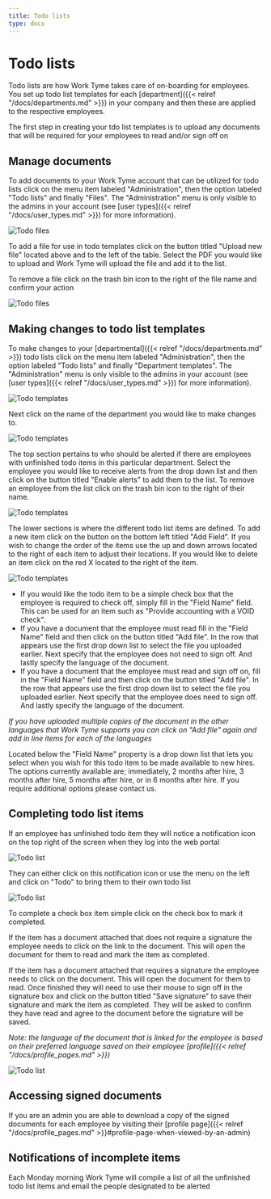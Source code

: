 ```yaml
---
title: Todo lists
type: docs
---
```


# Todo lists

Todo lists are how Work Tyme takes care of on-boarding for employees. You set up todo list templates for each [department]({{< relref "/docs/departments.md" >}}) in your company and then these are applied to the respective employees.

The first step in creating your tdo list templates is to upload any documents that will be required for your employees to read and/or sign off on

## Manage documents

To add documents to your Work Tyme account that can be utilized for todo lists click on the menu item labeled "Administration", then the option labeled "Todo lists" and finally "Files". The "Administration" menu is only visible to the admins in your account (see [user types]({{< relref "/docs/user_types.md" >}}) for more information).

![Todo files](/docs/img/todo_files.png)

To add a file for use in todo templates click on the button titled "Upload new file" located above and to the left of the table. Select the PDF you would like to upload and Work Tyme will upload the file and add it to the list.

To remove a file click on the trash bin icon to the right of the file name and confirm your action

![Todo files](/docs/img/todo_files_delete.png)


## Making changes to todo list templates

To make changes to your [departmental]({{< relref "/docs/departments.md" >}}) todo lists click on the menu item labeled "Administration", then the option labeled "Todo lists" and finally "Department templates". The "Administration" menu is only visible to the admins in your account (see [user types]({{< relref "/docs/user_types.md" >}}) for more information).

![Todo templates](/docs/img/todo_templates.png)

Next click on the name of the department you would like to make changes to.

![Todo templates](/docs/img/todo_templates_edit.png)

The top section pertains to who should be alerted if there are employees with unfinished todo items in this particular department. Select the employee you would like to receive alerts from the drop down list and then click on the button titled "Enable alerts" to add them to the list. To remove an employee from the list click on the trash bin icon to the right of their name.

![Todo templates](/docs/img/todo_templates_edit_alerts.png)

The lower sections is where the different todo list items are defined. To add a new item click on the button on the bottom left titled "Add Field". If you wish to change the order of the items use the up and down arrows located to the right of each item to adjust their locations. If you would like to delete an item click on the red X located to the right of the item.

![Todo templates](/docs/img/todo_templates_edit_fields.png)

* If you would like the todo item to be a simple check box that the employee is required to check off, simply fill in the "Field Name" field. This can be used for an item such as "Provide accounting with a VOID check".
* If you have a document that the employee must read fill in the "Field Name" field and then click on the button titled "Add file". In the row that appears use the first drop down list to select the file you uploaded earlier. Next specify that the employee does not need to sign off. And lastly specify the language of the document.
* If you have a document that the employee must read and sign off on, fill in the "Field Name" field and then click on the button titled "Add file". In the row that appears use the first drop down list to select the file you uploaded earlier. Next specify that the employee does need to sign off. And lastly specify the language of the document.

_If you have uploaded multiple copies of the document in the other languages that Work Tyme supports you can click on "Add file" again and add in line items for each of the languages_

Located below the "Field Name" property is a drop down list that lets you select when you wish for this todo item to be made available to new hires. The options currently available are; immediately, 2 months after hire, 3 months after hire, 5 months after hire, or in 6 months after hire. If you require additional options please contact us.


## Completing todo list items

If an employee has unfinished todo item they will notice a notification icon on the top right of the screen when they log into the web portal

![Todo list](/docs/img/todo_notification.png)

They can either click on this notification icon or use the menu on the left and click on "Todo" to bring them to their own todo list

![Todo list](/docs/img/todo_list.png)

To complete a check box item simple click on the check box to mark it completed.

If the item has a document attached that does not require a signature the employee needs to click on the link to the document. This will open the document for them to read and mark the item as completed.

If the item has a document attached that requires a signature the employee needs to click on the document. This will open the document for them to read. Once finished they will need to use their mouse to sign off in the signature box and click on the button titled "Save signature" to save their signature and mark the item as completed. They will be asked to confirm they have read and agree to the document before the signature will be saved.

_Note: the language of the document that is linked for the employee is based on their preferred language saved on their employee [profile]({{< relref "/docs/profile_pages.md" >}})_

![Todo list](/docs/img/todo_list_sig.png)

## Accessing signed documents

If you are an admin you are able to download a copy of the signed documents for each employee by visiting their [profile page]({{< relref "/docs/profile_pages.md" >}}#profile-page-when-viewed-by-an-admin)

## Notifications of incomplete items

Each Monday morning Work Tyme will compile a list of all the unfinished todo list items and email the people designated to be alerted